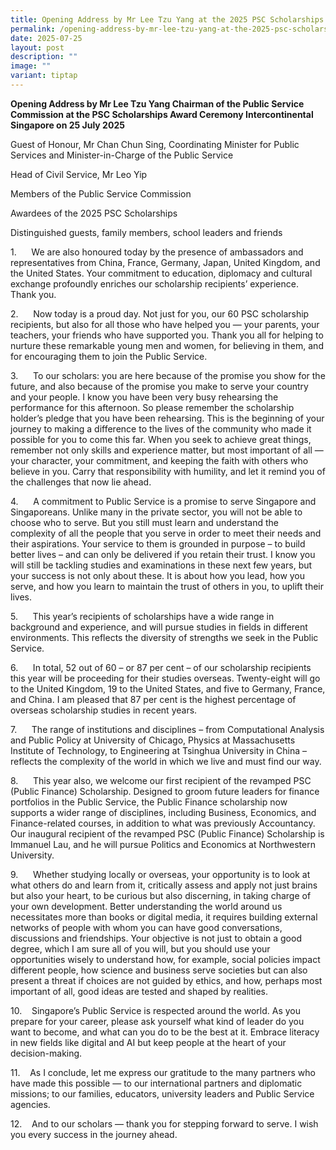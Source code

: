 ```yaml
---
title: Opening Address by Mr Lee Tzu Yang at the 2025 PSC Scholarships Award Ceremony
permalink: /opening-address-by-mr-lee-tzu-yang-at-the-2025-psc-scholarships-award-ceremony/
date: 2025-07-25
layout: post
description: ""
image: ""
variant: tiptap
---
```

<p><strong>Opening Address by Mr Lee Tzu Yang Chairman of the Public Service Commission at the PSC Scholarships Award Ceremony Intercontinental Singapore on 25 July 2025</strong>
</p>
<p></p>
<p>Guest of Honour, Mr Chan Chun Sing, Coordinating Minister for Public Services
and Minister-in-Charge of the Public Service</p>
<p>Head of Civil Service, Mr Leo Yip</p>
<p>Members of the Public Service Commission</p>
<p>Awardees of the 2025 PSC Scholarships</p>
<p>Distinguished guests, family members, school leaders and friends</p>
<p></p>
<p>1.&nbsp;&nbsp;&nbsp;&nbsp;&nbsp; We are also honoured today by the presence
of ambassadors and representatives from China, France, Germany, Japan,
United Kingdom, and the United States. Your commitment to education, diplomacy
and cultural exchange profoundly enriches our scholarship recipients’ experience.
Thank you.</p>
<p></p>
<p>2.&nbsp;&nbsp;&nbsp;&nbsp;&nbsp; Now today is a proud day. Not just for
you, our 60 PSC scholarship recipients, but also for all those who have
helped you — your parents, your teachers, your friends who have supported
you. Thank you all for helping to nurture these remarkable young men and
women, for believing in them, and for encouraging them to join the Public
Service.</p>
<p></p>
<p>3.&nbsp;&nbsp;&nbsp;&nbsp;&nbsp; To our scholars: you are here because
of the promise you show for the future, and also because of the promise
you make to serve your country and your people. I know you have been very
busy rehearsing the performance for this afternoon. So please remember
the scholarship holder’s pledge that you have been rehearsing. This is
the beginning of your journey to making a difference to the lives of the
community who made it possible for you to come this far. When you seek
to achieve great things, remember not only skills and experience matter,
but most important of all — your character, your commitment, and keeping
the faith with others who believe in you. Carry that responsibility with
humility, and let it remind you of the challenges that now lie ahead.</p>
<p></p>
<p>4.&nbsp;&nbsp;&nbsp;&nbsp;&nbsp; A commitment to Public Service is a promise
to serve Singapore and Singaporeans. Unlike many in the private sector,
you will not be able to choose who to serve. But you still must learn and
understand the complexity of all the people that you serve in order to
meet their needs and their aspirations. Your service to them is grounded
in purpose – to build better lives – and can only be delivered if you retain
their trust. I know you will still be tackling studies and examinations
in these next few years, but your success is not only about these. It is
about how you lead, how you serve, and how you learn to maintain the trust
of others in you, to uplift their lives.</p>
<p></p>
<p>5.&nbsp;&nbsp;&nbsp;&nbsp;&nbsp; This year’s recipients of scholarships
have a wide range in background and experience, and will pursue studies
in fields in different environments. This reflects the diversity of strengths
we seek in the Public Service.</p>
<p></p>
<p>6.&nbsp;&nbsp;&nbsp;&nbsp;&nbsp; In total, 52 out of 60 – or 87 per cent
– of our scholarship recipients this year will be proceeding for their
studies overseas. Twenty-eight will go to the United Kingdom, 19 to the
United States, and five to Germany, France, and China. I am pleased that
87 per cent is the highest percentage of overseas scholarship studies in
recent years.</p>
<p></p>
<p>7.&nbsp;&nbsp;&nbsp;&nbsp;&nbsp; The range of institutions and disciplines
– from Computational Analysis and Public Policy at University of Chicago,
Physics at Massachusetts Institute of Technology, to Engineering at Tsinghua
University in China – reflects the complexity of the world in which we
live and must find our way.</p>
<p></p>
<p>8.&nbsp;&nbsp;&nbsp;&nbsp;&nbsp; This year also, we welcome our first
recipient of the revamped PSC (Public Finance) Scholarship. Designed to
groom future leaders for finance portfolios in the Public Service, the
Public Finance scholarship now supports a wider range of disciplines, including
Business, Economics, and Finance-related courses, in addition to what was
previously Accountancy. Our inaugural recipient of the revamped PSC (Public
Finance) Scholarship is Immanuel Lau, and he will pursue Politics and Economics
at Northwestern University.</p>
<p></p>
<p>9.&nbsp;&nbsp;&nbsp;&nbsp;&nbsp; Whether studying locally or overseas,
your opportunity is to look at what others do and learn from it, critically
assess and apply not just brains but also your heart, to be curious but
also discerning, in taking charge of your own development. Better understanding
the world around us necessitates more than books or digital media, it requires
building external networks of people with whom you can have good conversations,
discussions and friendships. Your objective is not just to obtain a good
degree, which I am sure all of you will, but you should use your opportunities
wisely to understand how, for example, social policies impact different
people, how science and business serve societies but can also present a
threat if choices are not guided by ethics, and how, perhaps most important
of all, good ideas are tested and shaped by realities.</p>
<p></p>
<p>10.&nbsp;&nbsp;&nbsp; Singapore’s Public Service is respected around the
world. As you prepare for your career, please ask yourself what kind of
leader do you want to become, and what can you do to be the best at it.
Embrace literacy in new fields like digital and AI but keep people at the
heart of your decision-making.</p>
<p></p>
<p>11.&nbsp;&nbsp;&nbsp; As I conclude, let me express our gratitude to the
many partners who have made this possible — to our international partners
and diplomatic missions<a rel="noopener noreferrer nofollow" target="_blank">; </a>to
our families, educators, university leaders and Public Service agencies.</p>
<p></p>
<p>12.&nbsp;&nbsp;&nbsp; And to our scholars — thank you for stepping forward
to serve. I wish you every success in the journey ahead.</p>
<p></p>